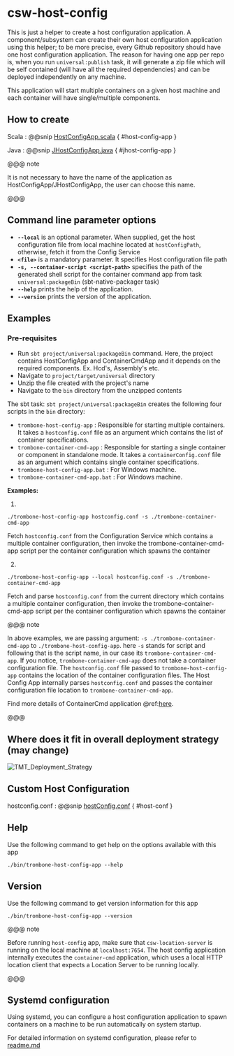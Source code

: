 # csw-host-config

This is just a helper to create a host configuration application. 
A component/subsystem can create their own host configuration application using this helper; 
to be more precise, every Github repository should have one host configuration application. 
The reason for having one app per repo is, when you run `universal:publish` task,
it will generate a zip file which will be self contained (will have all the required dependencies) and can be deployed independently on any machine.

This application will start multiple containers on a given host machine and each container will have single/multiple components.

## How to create
Scala
:   @@snip [HostConfigApp.scala](../../../../examples/src/main/scala/example/framework/HostConfigApp.scala) { #host-config-app }

Java
:   @@snip [JHostConfigApp.java](../../../../examples/src/main/java/example/framework/JHostConfigApp.java) { #jhost-config-app }

@@@ note

It is not necessary to have the name of the application as HostConfigApp/JHostConfigApp, the user can choose this name.

@@@

## Command line parameter options

* **`--local`** is an optional parameter. When supplied, get the host configuration file from local machine located at `hostConfigPath`, otherwise, fetch it from the Config Service
* **`<file>`** is a mandatory parameter. It specifies Host configuration file path
* **`-s, --container-script <script-path>`** specifies the path of the generated shell script for the container command app from task `universal:packageBin` (sbt-native-packager task)
* **`--help`** prints the help of the application.
* **`--version`** prints the version of the application.

## Examples

### Pre-requisites

* Run `sbt project/universal:packageBin` command. Here, the project contains HostConfigApp and ContainerCmdApp and it depends on the required components. Ex. Hcd's, Assembly's etc.
* Navigate to `project/target/universal` directory
* Unzip the file created with the project's name
* Navigate to the `bin` directory from the unzipped contents

The sbt task: `sbt project/universal:packageBin` creates the following four scripts in the `bin` directory:
 
* `trombone-host-config-app` : Responsible for starting multiple containers. It takes a `hostconfig.conf` file as an argument which contains the list of container specifications.
* `trombone-container-cmd-app` : Responsible for starting a single container or component in standalone mode. It takes a `containerConfig.conf` file as an argument which contains single container specifications.
* `trombone-host-config-app.bat` : For Windows machine.
* `trombone-container-cmd-app.bat` : For Windows machine.

**Examples:**
 
1. 
```
./trombone-host-config-app hostconfig.conf -s ./trombone-container-cmd-app
```  
Fetch `hostconfig.conf` from the Configuration Service which contains a multiple container configuration, 
then invoke the trombone-container-cmd-app script per the container configuration which spawns the container

2. 
```
./trombone-host-config-app --local hostconfig.conf -s ./trombone-container-cmd-app
```  
Fetch and parse `hostconfig.conf` from the current directory which contains a multiple container configuration, 
then invoke the trombone-container-cmd-app script per the container configuration which spawns the container
 

@@@ note

In above examples, we are passing argument: `-s ./trombone-container-cmd-app` to `./trombone-host-config-app`. here `-s` stands for script and following that is the script name, in our case its `trombone-container-cmd-app`.
If you notice, `trombone-container-cmd-app` does not take a container configuration file.
The `hostconfig.conf` file passed to `trombone-host-config-app` contains the location of the container configuration files. The Host Config App internally parses `hostconfig.conf` and passes the container configuration file
location to `trombone-container-cmd-app`.

Find more details of ContainerCmd application @ref:[here](../framework/deploying-components.md).

@@@

 
## Where does it fit in overall deployment strategy (may change)

![TMT_Deployment_Strategy](../images/hostconfig/tmt-deployment.png)
 
## Custom Host Configuration

hostconfig.conf
:   @@snip [hostConfig.conf](../../../../examples/src/main/resources/hostConfig.conf) { #host-conf }

## Help
Use the following command to get help on the options available with this app
  
`./bin/trombone-host-config-app --help`

## Version
Use the following command to get version information for this app
  
`./bin/trombone-host-config-app --version`

@@@ note

Before running `host-config` app, make sure that `csw-location-server` is running on the local machine at `localhost:7654`.
The host config application internally executes the `container-cmd` application, which uses a local HTTP location client that expects a Location Server to be running locally.

@@@



## Systemd configuration

Using systemd, you can configure a host configuration application to spawn containers on a machine to be run automatically on system startup.

For detailed information on systemd configuration, please refer to [readme.md]($github.base_url$/tools/systemd/readme.md) 
